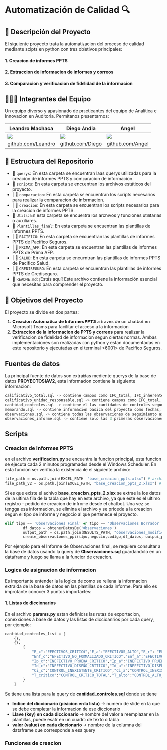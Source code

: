 # Automatización de Calidad 🔍

## 📝 Descripción del Proyecto
El siguiente proyecto trata la automatizacion del proceso de calidad mediante scipts en python con tres objetivos principales:
#### 1. Creacion de informes PPTS
#### 2. Extraccion de informacion de informes y correos
#### 3. Comparacion y verificacion de fidelidad de la informacion

## 🧑‍🤝‍🧑 Integrantes del Equipo

Un equipo diverso y apasionado de practicantes del equipo de Analitica e Innovacion en Auditoria. Permítanos presentarnos:

|    Leandro Machaca    |    Diego Andia      | Angel |
| ----------- | ----------- | ----------- |
| ![](https://avatars.githubusercontent.com/u/185544377?v=4) | ![](https://avatars.githubusercontent.com/u/185552755?v=4) | ![](https://avatars.githubusercontent.com/u/185560432?v=4) |
| [github.com/Leandro](https://github.com/ARU182004) | [github.com/Diego](https://github.com/diegoandiapr) | [github.com/Angel](https://github.com/AngelZip7) |


## 📂 Estructura del Repositorio
- 📁 `querys`: En esta carpeta se encuentran laas querys utilizadas para la creacion de informes PPTS y comparacion de informacion.
- 📁 `scripts`: En esta carpeta se encuentran los archivos estáticos del proyecto.
- | 📁 `comparacion`: En esta carpeta se encuentran los scripts necesarios para realizar la comparacion de informacion.
- | 📁 `creacion`: En esta carpeta se encuentran los scripts necesarios para la creacion de informes PPTS.
- 📁 `Utils`: En esta carpeta se encuentra los archivos y funciones utilitarias o auxiliares.
- 📁 `Plantillas_final`: En esta carpeta se encuentran las plantillas de informes PPTS.
- | 📁 `PACIFICO`: En esta carpeta se encuentran las plantillas de informes PPTS de Pacifico Seguros.
- | 📁 `PRIMA_AFP`: En esta carpeta se encuentran las plantillas de informes PPTS de Prima AFP.
- | 📁 `SALUD`: En esta carpeta se encuentran las plantillas de informes PPTS de Pacifico Salud.
- | 📁 `CREDISEGURO`: En esta carpeta se encuentran las plantillas de informes PPTS de Crediseguro.
- 📄 `README.md`: ¡Estás aquí! Este archivo contiene la información esencial que necesitas para comprender el proyecto.

## 🚀 Objetivos del Proyecto
El proyecto se divide en dos partes: 
1. **Creacion Automatica de Informes PPTS** a traves de un chatbot en Microsoft Teams para facilitar el acceso a la informacion 
2. **Extraccion de la informacion de PPTS y correos** para realizar la verificacion de fidelidad de informacion segun ciertas normas. 
Ambas implementaciones son realizadas con python y estan documentadas en este repositorio y ejecutadas en el terminal <6001> de Pacifico Seguros.

## Fuentes de datos

La principal fuente de datos son extraidas mediente querys de la base de datos **PROYECTOSIAV2**, esta informacion contiene la siguiente informacion:

```sql
calificativo_total.sql -> contiene campos como IFC_total, IFC_inherente, cantidad de controles a nivel de proyecto
calificativo_unidad_responsable.sql -> contiene campos como IFC_total, IFC_inherente, cantidad de controles a nivel de unidades responsables involucradas, solo se extraen las que cumplen con el requisito minimo de IFC
cantidad_controles.sql -> contiene el las cantidades de controles segun el riesgo y efectividad
memorando.sql -> contiene informacion basica del proyecto como fechas, equipo, nombre, codigo
observaciones.sql -> contiene todas las observaciones de seguimiento asociadas al proyecto
observaciones_informe.sql -> contiene solo las 3 primeras observaciones por orden de ID
```
## Scripts

### Creacion de Informes PPTS
en el archivo **verificacion.py** se encuentra la funcion principal, esta funcion se ejecuta cada 2 minutos programados desde el Windows Scheduler. En esta funcion ser verifica la existencia de el siguiente archivo: 
```python
file_path = os.path.join(EXCEL_PATH, "base_creacion_ppts.xlsx") # archivo base
file_path_v2 = os.path.join(EXCEL_PATH, "base_creacion_ppts_2.xlsx") # archivo a verificar
```
Si es que existe el achivo  **base_creacion_ppts_2.xlsx** se extrae la los datos de la ultima fila de la tabla que hay en este archivo, ya que este es el ultimo registro -  pedido de creacion de infrome desde el chatbot. Una vez se tengga esa informacion, se elimina el archivo y se pricede a la creacion segun el tipo de informe y negocio al que pertenece el proyecto.

```python
elif tipo == 'Observaciones Final' or tipo == 'Observaciones Borrador':
        df_datos = obtenerDatosDe('Observaciones')
        output_path = os.path.join(RESULTS_PATH, "observaciones_modificado.pptx")
        create_observaciones_ppt(tipo,negocio,codigo,df_datos, output_path)
```
Por ejemplo para el Informe de Observaciones final, se requiere consultar a la base de datos usando la query de **Observaciones.sql** guardandolo en un dataframe y luego se llama a la funcion de creacion.

### Logica de asignacion de informacion

Es importante entender la la logica de como se rellena la informacion extraida de la base de datos en las plantillas de cada informe. Para ello es improtante conocer 3 puntos importantes:
#### 1. Listas de diccionarios
En el archivo **params.py** estan definidas las rutas de exportacion, conexxiones a base de datos y las listas de diccioanrios por cada query, por ejemplo:

```python
cantidad_controles_list = [
    {},
    {},
        {
            "E_c":"EFECTIVOS_CRITICO","E_a":"EFECTIVOS_ALTO","E_r": "EFECTIVOS_RELEVANTE", "E_m": "EFECTIVOS_MODERADO","E_b":"EFECTIVOS_BAJO","T_efec":"EFECTIVOS_TOTAL",
            "Enf_c":"EFECTIVO_NO_FORMALIZADO_CRITICO","Enf_a":"EFECTIVO_NO_FORMALIZADO_ALTO","Enf_r": "EFECTIVO_NO_FORMALIZADO_RELEVANTE", "Enf_m": "EFECTIVO_NO_FORMALIZADO_MODERADO","Enf_b":"EFECTIVO_NO_FORMALIZADO_BAJO","T_efe_n":"EFECTIVO_NO_FORMALIZADO_TOTAL",
            "Ip_c":"INEFECTIVO_PRUEBA_CRITICO","Ip_a":"INEFECTIVO_PRUEBA_ALTO","Ip_r": "INEFECTIVO_PRUEBA_RELEVANTE", "Ip_m": "INEFECTIVO_PRUEBA_MODERADO","Ip_b":"INEFECTIVO_PRUEBA_BAJO","T_inef_p":"INEFECTIVO_PRUEBA_TOTAL",
            "Id_c":"INEFECTIVO_DISEÑO_CRITICO","Id_a":"INEFECTIVO_DISEÑO_ALTO","Id_r": "INEFECTIVO_DISEÑO_RELEVANTE", "Id_m": "INEFECTIVO_DISEÑO_MODERADO","Id_b":"INEFECTIVO_DISEÑO_BAJO","T_inef_d":"INEFECTIVO_DISEÑO_TOTAL",
            "Ci_c":"CONTROL_INEXISTENTE_CRITICO","Ci_a":"CONTROL_INEXISTENTE_ALTO","Ci_r": "CONTROL_INEXISTENTE_RELEVANTE", "Ci_m": "CONTROL_INEXISTENTE_MODERADO","Ci_b":"CONTROL_INEXISTENTE_BAJO","T_inex":"CONTROL_INEXISTENTE_TOTAL",
            "T_critico":"CONTROL_CRITICO_TOTAL","T_alto":"CONTROL_ALTO_TOTAL","T_relevante": "CONTROL_RELEVANTE_TOTAL", "T_mode": "CONTROL_MODERADO_TOTAL","T_bajo":"CONTROL_BAJO_TOTAL","T_contr":"TOTAL_CONTROLES"
        }  
    ]
```
Se tiene una lista para la query de **cantidad_controles.sql** donde se tiene
* **Indice del diccionario (pisicion en la lista)** -> numero de slide en la que se debe completar la informacion de ese diccionario
* **Llave (key) en cada diccionario** -> nombre del valor a reemplazar en la plantillas, puede esatr en un cuadro de texto o tabla
* **valor (value) en cada diccionario** -> nombre de la columna del dataframe que corresponde a esa query


### Funciones de creacion











